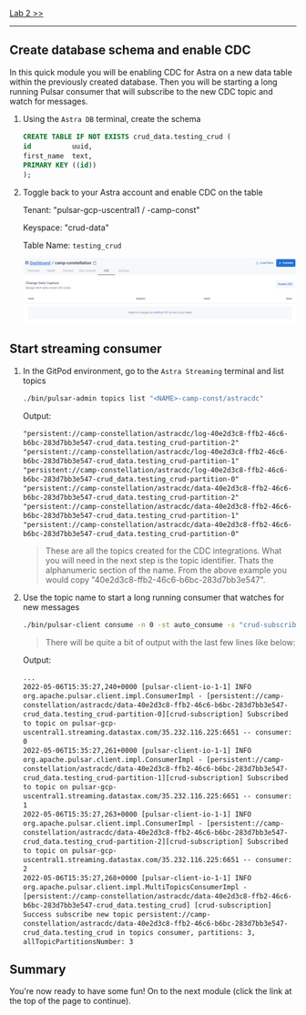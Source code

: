 [Lab 2 >>](/Lab2/01-crud-commands.md)

---

## Create database schema and enable CDC

In this quick module you will be enabling CDC for Astra on a new data table within the previously created database. Then you will be starting a long running Pulsar consumer that will subscribe to the new CDC topic and watch for messages.

1. Using the `Astra DB` terminal, create the schema

    ```sql
    CREATE TABLE IF NOT EXISTS crud_data.testing_crud (
    id          uuid,
    first_name  text,
    PRIMARY KEY ((id))
    );
    ```

1. Toggle back to your Astra account and enable CDC on the table

    Tenant: "pulsar-gcp-uscentral1 / <NAME>-camp-const"

    Keyspace: "crud-data"

    Table Name: `testing_crud`

    ![Enable CDC](/images/astra-enable-cdc.png)

## Start streaming consumer

1. In the GitPod environment, go to the `Astra Streaming` terminal and list topics

    ```bash
    ./bin/pulsar-admin topics list "<NAME>-camp-const/astracdc"
    ```

    Output:

    ```logs
    "persistent://camp-constellation/astracdc/log-40e2d3c8-ffb2-46c6-b6bc-283d7bb3e547-crud_data.testing_crud-partition-2"
    "persistent://camp-constellation/astracdc/log-40e2d3c8-ffb2-46c6-b6bc-283d7bb3e547-crud_data.testing_crud-partition-1"
    "persistent://camp-constellation/astracdc/log-40e2d3c8-ffb2-46c6-b6bc-283d7bb3e547-crud_data.testing_crud-partition-0"
    "persistent://camp-constellation/astracdc/data-40e2d3c8-ffb2-46c6-b6bc-283d7bb3e547-crud_data.testing_crud-partition-2"
    "persistent://camp-constellation/astracdc/data-40e2d3c8-ffb2-46c6-b6bc-283d7bb3e547-crud_data.testing_crud-partition-1"
    "persistent://camp-constellation/astracdc/data-40e2d3c8-ffb2-46c6-b6bc-283d7bb3e547-crud_data.testing_crud-partition-0"
    ```

    > These are all the topics created for the CDC integrations. What you will need in the next step is the topic identifier. Thats the alphanumeric section of the name. From the above example you would copy "40e2d3c8-ffb2-46c6-b6bc-283d7bb3e547".

1. Use the topic name to start a long running consumer that watches for new messages

    ```bash
    ./bin/pulsar-client consume -n 0 -st auto_consume -s "crud-subscriber" persistent://<NAME>-camp-const/astracdc/data-<REPLACE_WITH_ALPHANUMERIC>-crud_data.testing_crud
    ```

    > There will be quite a bit of output with the last few lines like below:

    Output:

    ```logs
    ...
    2022-05-06T15:35:27,240+0000 [pulsar-client-io-1-1] INFO  org.apache.pulsar.client.impl.ConsumerImpl - [persistent://camp-constellation/astracdc/data-40e2d3c8-ffb2-46c6-b6bc-283d7bb3e547-crud_data.testing_crud-partition-0][crud-subscription] Subscribed to topic on pulsar-gcp-uscentral1.streaming.datastax.com/35.232.116.225:6651 -- consumer: 0
    2022-05-06T15:35:27,261+0000 [pulsar-client-io-1-1] INFO  org.apache.pulsar.client.impl.ConsumerImpl - [persistent://camp-constellation/astracdc/data-40e2d3c8-ffb2-46c6-b6bc-283d7bb3e547-crud_data.testing_crud-partition-1][crud-subscription] Subscribed to topic on pulsar-gcp-uscentral1.streaming.datastax.com/35.232.116.225:6651 -- consumer: 1
    2022-05-06T15:35:27,263+0000 [pulsar-client-io-1-1] INFO  org.apache.pulsar.client.impl.ConsumerImpl - [persistent://camp-constellation/astracdc/data-40e2d3c8-ffb2-46c6-b6bc-283d7bb3e547-crud_data.testing_crud-partition-2][crud-subscription] Subscribed to topic on pulsar-gcp-uscentral1.streaming.datastax.com/35.232.116.225:6651 -- consumer: 2
    2022-05-06T15:35:27,268+0000 [pulsar-client-io-1-1] INFO  org.apache.pulsar.client.impl.MultiTopicsConsumerImpl - [persistent://camp-constellation/astracdc/data-40e2d3c8-ffb2-46c6-b6bc-283d7bb3e547-crud_data.testing_crud] [crud-subscription] Success subscribe new topic persistent://camp-constellation/astracdc/data-40e2d3c8-ffb2-46c6-b6bc-283d7bb3e547-crud_data.testing_crud in topics consumer, partitions: 3, allTopicPartitionsNumber: 3
    ```

## Summary

You're now ready to have some fun! On to the next module (click the link at the top of the page to continue).
